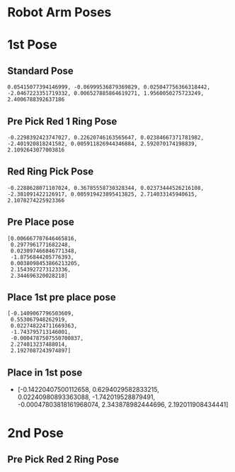 # Robot Arm Poses

# 1st Pose

## Standard Pose
```
0.05415077394146999, -0.06999536879369829, 0.025047756366318442, -2.0467223351719332, 0.006527885864619271, 1.9560050275723249, 2.4006788392637186
```

## Pre Pick Red 1 Ring Pose
```
-0.2298392423747027, 0.22620746163565647, 0.02384667371781982, -2.401920818241582, 0.005911826944346884, 2.592070174198839, 2.1092643077003816
```


## Red Ring Pick Pose
```
-0.2288628071107024, 0.36785558730328344, 0.02373444526216108, -2.381091422126917, 0.005919423895413825, 2.714033145940615, 2.1078274225923366
```

## Pre Place pose 

```
[0.006667707646465816,
 0.2977961771682248,
 0.023097466846771348,
 -1.8756844205776393,
 0.0038098453866213205,
 2.1543927273123336,
 2.344696320028218]
```

## Place 1st pre place pose

```
[-0.1409067796503609,
 0.553067948262919,
 0.022748224711669363,
 -1.743795713146001,
 -0.0004787507550700837,
 2.274013237488014,
 2.1927087243974897]
```


## Place in 1st pose

- [-0.14220407500112658,
 0.6294029582833215,
 0.02240980893363088,
 -1.742019528879491,
 -0.00047803818161968074,
 2.343878982444696,
 2.192011908434441]

# 2nd Pose
## Pre Pick Red 2 Ring Pose


  